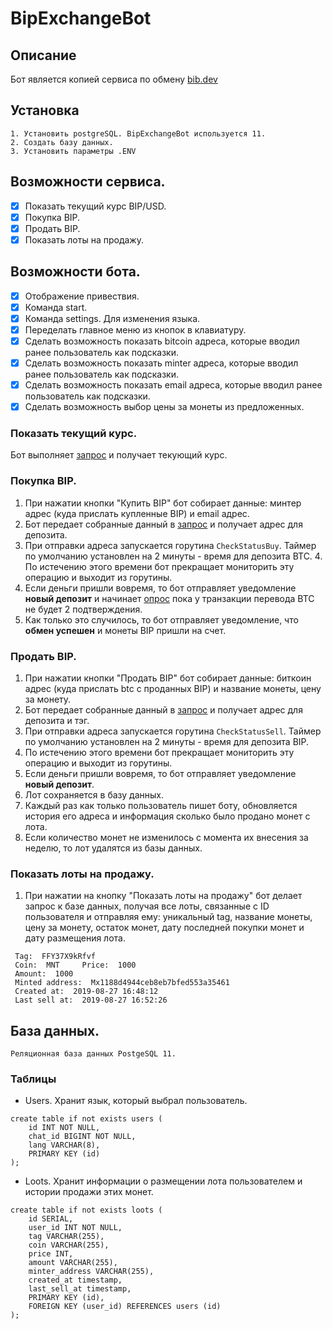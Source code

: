 # BipExchangeBot

## Описание

Бот является копией сервиса по обмену [bib.dev](https://bip.dev/ "bib.dev")

## Установка

    1. Установить postgreSQL. BipExchangeBot используется 11.
    2. Создать базу данных.
    3. Установить параметры .ENV

## Возможности сервиса.

- [x] Показать текущий курс BIP/USD.
- [x] Покупка BIP. 
- [x] Продать BIP.
- [x] Показать лоты на продажу.

## Возможности бота.

- [x] Отображение привествия.
- [x] Команда start.
- [x] Команда settings. Для изменения языка.
- [x] Переделать главное меню из кнопок в клавиатуру.
- [x] Сделать возможность показать bitcoin адреса, которые вводил ранее пользователь как подсказки.
- [x] Сделать возможность показать minter адреса, которые вводил ранее пользователь как подсказки.
- [x] Сделать возможность показать email адреса, которые вводил ранее пользователь как подсказки.
- [x] Сделать возможность выбор цены за монеты из предложенных.

### Показать текущий курс.

Бот выполняет [запрос]( https://minterteam.github.io/bipdev-docs/#tag/Price/ "link title") и получает текующий курс.

### Покупка BIP.

 1. При нажатии кнопки "Купить BIP" бот собирает данные: минтер адрес (куда прислать купленные BIP) и email адрес.
 2. Бот передает собранные данный в [запрос](https://minterteam.github.io/bipdev-docs/#tag/Price) и получает адрес для депозита.
 3. При отправки адреса запускается горутина `CheckStatusBuy`. Таймер по умолчанию установлен на 2 минуты - время для депозита BTC. 	     4. По истечению этого времени бот прекращает мониторить эту операцию и выходит из горутины.
 5. Если деньги пришли вовремя, то бот отправляет уведомление **новый депозит** и начинает [опрос](https://minterteam.github.io/bipdev-docs/#operation/getBitcoinAddressStatus) пока у транзакции перевода BTC не будет 2 подтверждения. 
 6. Как только это случилось, то бот отправляет уведомление, что **обмен успешен** и монеты BIP пришли на счет.

### Продать BIP.

   1. При нажатии кнопки "Продать BIP" бот собирает данные: биткоин адрес (куда прислать btc с проданных BIP) и название монеты, цену за монету.
   2. Бот передает собранные данный в [запрос](https://minterteam.github.io/bipdev-docs/#operation/getMinterDepositAddress) и получает адрес для депозита и тэг.
   3. При отправки адреса запускается горутина `CheckStatusSell`. Таймер по умолчанию установлен на 2 минуты - время для депозита BIP.     
   4. По истечению этого времени бот прекращает мониторить эту операцию и выходит из горутины.
   5. Если деньги пришли вовремя, то бот отправляет уведомление **новый депозит**.
   6. Лот сохраняется в базу данных.
   7. Каждый раз как только пользователь пишет боту, обновляется история его адреса и информация сколько было продано монет с лота. 
   8. Если количество монет не изменилось с момента их внесения за неделю, то лот удалятся из базы данных.

### Показать лоты на продажу.

  1. При нажатии на кнопку "Показать лоты на продажу" бот делает запрос к базе данных, получая все лоты, связанные с ID пользователя и отправляя ему: уникальный tag, название монеты, цену за монету, остаток монет, дату последней покупки монет и дату размещения лота.
  ```
   Tag:  FFY37X9kRfvf
   Coin:  MNT     Price:  1000
   Amount:  1000
   Minted address:  Mx1188d4944ceb8eb7bfed553a35461
   Created at:  2019-08-27 16:48:12
   Last sell at:  2019-08-27 16:52:26
  ```

## База данных.

    Реляционная база данных PostgeSQL 11. 

### Таблицы

- Users. Хранит язык, который выбрал пользователь.
```
create table if not exists users (
	id INT NOT NULL,
   	chat_id BIGINT NOT NULL,
   	lang VARCHAR(8),
   	PRIMARY KEY (id)
);
```
- Loots. Хранит информации о размещении лота пользователем и истории продажи этих монет.
```
create table if not exists loots (
	id SERIAL,
	user_id INT NOT NULL,
	tag VARCHAR(255),
	coin VARCHAR(255),
	price INT,
	amount VARCHAR(255),
	minter_address VARCHAR(255),
	created_at timestamp,
	last_sell_at timestamp,
	PRIMARY KEY (id),
	FOREIGN KEY (user_id) REFERENCES users (id)
); 
```
